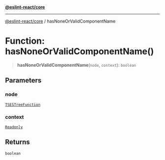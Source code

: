 [**@eslint-react/core**](../README.md)

***

[@eslint-react/core](../README.md) / hasNoneOrValidComponentName

# Function: hasNoneOrValidComponentName()

> **hasNoneOrValidComponentName**(`node`, `context`): `boolean`

## Parameters

### node

[`TSESTreeFunction`](../-internal-/type-aliases/TSESTreeFunction.md)

### context

[`Readonly`](../-internal-/type-aliases/Readonly.md)

## Returns

`boolean`
